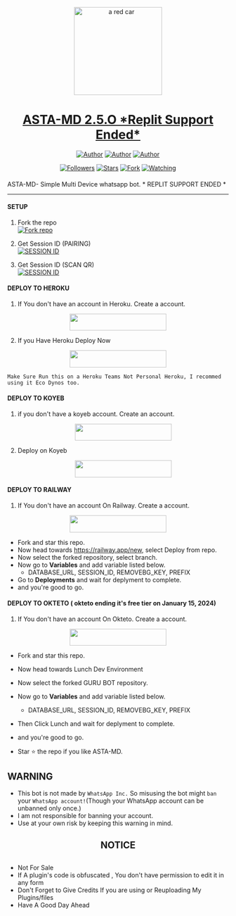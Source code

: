 <p align="center">  
  <a href="https://whatsapp.com/channel/0029VaPGt3QEwEjpBXT4Rv0z">
    <img alt="a red car" height="200" src="https://imgur.com/gallery/TK85cGl">
    <h1 align="center">ASTA-MD 2.5.O *Replit Support Ended*</h1>
  </a>
</p>
<p align="center">
<a href="https://github.com/Astropeda"><img title="Author" src="https://img.shields.io/badge/ASTROPEDA-black?style=for-the-badge&logo=Github"></a> <a href="https://whatsapp.com/channel/0029VaPGt3QEwEjpBXT4Rv0z"><img title="Author" src="https://img.shields.io/badge/CHANNEL-black?style=for-the-badge&logo=whatsapp"></a> <a href="https://wa.me/2349027862116"><img title="Author" src="https://img.shields.io/badge/CHAT US-black?style=for-the-badge&logo=whatsapp"></a>
<p/>
<p align="center">
<a href="https://github.com/Astropeda?tab=followers"><img title="Followers" src="https://img.shields.io/github/followers/Astropeda?label=Followers&style=social"></a>
<a href="https://github.com/Astropeda/Asta-Md/stargazers/"><img title="Stars" src="https://img.shields.io/github/stars/Astropeda/Asta-Md?&style=social"></a>
<a href="https://github.com/Astropeda/Asta-Md/network/members"><img title="Fork" src="https://img.shields.io/github/forks/Astropeda/Asta-Md?style=social"></a>
<a href="https://github.com/Astropeda/Asta-Md/watchers"><img title="Watching" src="https://img.shields.io/github/watchers/Astropeda/Asta-Md?label=Watching&style=social"></a>
</p>

####  
ASTA-MD- Simple Multi Device whatsapp bot. * REPLIT SUPPORT ENDED *

***

#### SETUP

1. Fork the repo
    <br>
<a href='https://github.com/Astropeda/Asta-Md/fork' target="_blank"><img alt='Fork repo' src='https://img.shields.io/badge/Fork Repo-100000?style=for-the-badge&logo=scan&logoColor=white&labelColor=black&color=black'/></a>



2. Get Session ID (PAIRING)
    <br>
<a href='https://parinf-0c0336c79626.herokuapp.com/pair' target="_blank"><img alt='SESSION ID' src='https://img.shields.io/badge/Session_id-100000?style=for-the-badge&logo=scan&logoColor=white&labelColor=black&color=black'/></a>


3. Get Session ID (SCAN QR)
    <br>
<a href='https://asta-app-52c5fcbed3fa.herokuapp.com/qr' target="_blank"><img alt='SESSION ID' src='https://img.shields.io/badge/Session_id-100000?style=for-the-badge&logo=scan&logoColor=white&labelColor=black&color=black'/></a>


#### DEPLOY TO HEROKU

1. If You don't have an account in Heroku. Create a account.
    <br>
<p align="center"><a href="https://signup.heroku.com"> <img src="https://img.shields.io/badge/heroku%20Account-blue?style=for-the-badge&logo=heroku" width="220" height="38.45"/></a></p>

2. If you Have Heroku Deploy Now
    <br>
<p align="center"><a href="https://astropeda.github.io/delpoy-button/"> <img src="https://img.shields.io/badge/heroku%20Deploy-blue?style=for-the-badge&logo=heroku" width="220" height="38.45"/></a></p>

```
Make Sure Run this on a Heroku Teams Not Personal Heroku, I recommed using it Eco Dynos too.
```

#### DEPLOY TO KOYEB

1. if you don't have a koyeb account. Create an account.
   <br>
   <p align="center"><a href="https://app.koyeb.com/auth/signup"> <img src="https://img.shields.io/badge/Koyeb account-blue?style=for-the-badge&logo=koyeb" width="220" height="38.45"/></a></p>

2. Deploy on Koyeb
   <br>
   <p align="center"><a href="https://app.koyeb.com/apps/deploy?type=git&repository=github.com/Astropeda/Asta-Md&branch=main&env[SESSION_ID]&env[OWNER_NUMBER]=2348039607375&env[MONGODB_URI]&&env[OWNER_NAME]=Asta&env[KOYEB_API]&env[PREFIX]=.&env[WAPRESENCE]&env[AUTO_READ_STATUS]=false&env[DISABLE_PM]=false&env[PACK_AUTHER]=whatsapp+bot&env[PACK_NAME]=Asta+MD&env[STYLE]=0&env[MODE]=private&env[READ_MESSAGE]=false&env[THEME]=Whatsappbot&env[WARN_COUNT]=3&env[BLOCK_JID]=null&env[TIME_ZONE]=Africa/Lagos&name=asta-md&env[KOYEB_NAME]=asta-md&env[SUDO]=null&env[THUMB_IMAGE]=https://imgur.com/dMwGOUP.jpg"> <img src="https://img.shields.io/badge/Koyeb account-blue?style=for-the-badge&logo=koyeb" width="220" height="38.45"/></a></p>




#### DEPLOY TO RAILWAY

1. If You don't have an account On Railway. Create a account.
    <br>
<p align="center"><a href="https://railway.app"> <img src="https://img.shields.io/badge/RailWay%20Account-blue?style=for-the-badge&logo=Railway" width="220" height="38.45"/></a></p>

 - Fork and star this repo.
- Now head towards https://railway.app/new, select Deploy from repo.
- Now select the forked repository, select branch.
- Now go to <b>Variables</b> and add variable listed below.
   - DATABASE_URL, SESSION_ID, REMOVEBG_KEY, PREFIX
- Go to <b>Deployments</b> and wait for deplyment to complete.
- and you're good to go.
  
#### DEPLOY TO OKTETO ( okteto ending it's free tier on January 15, 2024)

1. If You don't have an account On Okteto. Create a account.
    <br>
<p align="center"><a href="https://www.okteto.com/pricing/?plan=SaaS"> <img src="https://img.shields.io/badge/Okteto%20Account-blue?style=for-the-badge&logo=okteto" width="220" height="38.45"/></a></p>

 - Fork and star this repo.
- Now head towards Lunch Dev Environment
- Now select the forked GURU BOT repository.
- Now go to <b>Variables</b> and add variable listed below.
   - DATABASE_URL, SESSION_ID, REMOVEBG_KEY, PREFIX
- Then Click Lunch and wait for deplyment to complete.
- and you're good to go.


- Star ⭐ the repo if you like ASTA-MD.

   
## WARNING
- This bot is not made by `WhatsApp Inc.` So misusing the bot might `ban` your `WhatsApp account!`(Though your WhatsApp account can be unbanned only once.)
- I am not responsible for banning your account.
- Use at your own risk by keeping this warning in mind.


<h2 align="center">  NOTICE
</h2>
   
## 
- Not For Sale
- If A plugin's code is obfuscated , You don't have permission to edit it in any form 
- Don't Forget to Give Credits If you are using or Reuploading My Plugins/files
- Have A Good Day Ahead
